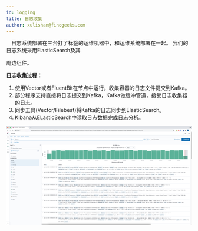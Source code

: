 ```yaml
---
id: logging
title: 日志收集
author: xulishan@finogeeks.com
---
```


&emsp;日志系统部署在三台打了标签的运维机器中，和运维系统部署在一起。 我们的日志系统采用ElasticSearch及其

周边组件。

**日志收集过程：**

1. 使用Vector或者FluentBit在节点中运行，收集容器的日志文件提交到Kafka。
2. 部分程序支持直接将日志提交到Kafka，Kafka做缓冲管道，接受日志收集器的日志。
3. 同步工具(Vector/Filebeat)将Kafka的日志同步到ElasticSearch。
4. Kibana从ELasticSearch中读取日志数据完成日志分析。



![logging](/img/kibana.png)
